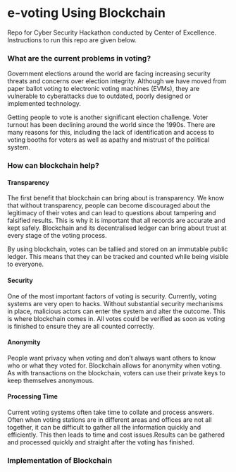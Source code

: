 # e-voting Using Blockchain
Repo for Cyber Security Hackathon conducted by Center of Excellence.
Instructions to run this repo are given below.

### What are the current problems in voting?

Government elections around the world are facing increasing security threats and concerns over election integrity.
Although we have moved from paper ballot voting to electronic voting machines (EVMs), they are vulnerable to cyberattacks due to outdated, poorly designed or implemented technology. 

Getting people to vote is another significant election challenge. Voter turnout has been declining around the world since the 1990s. There are many reasons for this, including the lack of identification and access to voting booths for voters as well as apathy and mistrust of the political system.  

### How can blockchain help?

#### Transparency
The first benefit that blockchain can bring about is transparency. We know that without transparency, people can become discouraged about the legitimacy of their votes and can lead to questions about tampering and falsified results. This is why it is important that all records are accurate and kept safely. Blockchain and its decentralised ledger can bring about trust at every stage of the voting process.

By using blockchain, votes can be tallied and stored on an immutable public ledger. This means that they can be tracked and counted while being visible to everyone. 

#### Security
One of the most important factors of voting is security. Currently, voting systems are very open to hacks. Without substantial security mechanisms in place, malicious actors can enter the system and alter the outcome. This is where blockchain comes in.
All votes could be verified as soon as voting is finished to ensure they are all counted correctly.

#### Anonymity
People want privacy when voting and don’t always want others to know who or what they voted for.
Blockchain allows for anonymity when voting. As with transactions on the blockchain, voters can use their private keys to keep themselves anonymous.

#### Processing Time
Current voting systems often take time to collate and process answers. Often when voting stations are in different areas and offices are not all together, it can be difficult to gather all the information quickly and efficiently. This then leads to time and cost issues.Results can be gathered and processed quickly and straight after the voting has finished.

### Implementation of Blockchain


